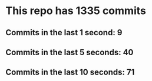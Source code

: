 # This repo has 1335 commits

## Commits in the last 1 second: 9
## Commits in the last 5 seconds: 40
## Commits in the last 10 seconds: 71
